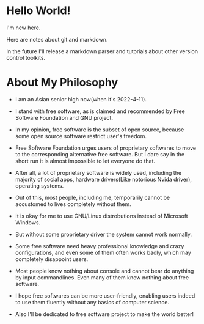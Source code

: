 # Hello World!

I'm new here.

Here are notes about git and markdown.

In the future I'll release a markdown parser and  tutorials about other version control toolkits.

# About My Philosophy

- I am an Asian senior high now(when it's 2022-4-11).

- I stand with free software, as is claimed and recommended by Free Software Foundation and GNU project.

- In my opinion, free software is the subset of open source, because some open source software restrict user's freedom.

- Free Software Foundation urges users of proprietary softwares to move to the corresponding alternative free software. But I dare say in the short run it is almost impossible to let everyone do that.

- After all, a lot of proprietary software is widely used, including the majority of social apps, hardware drivers(Like notorious Nvida driver), operating systems.

- Out of this, most people, including me, temporarily cannot be accustomed to lives completely without them.

- It is okay for me to use GNU/Linux distrobutions instead of Microsoft Windows.

- But without some proprietary driver the system cannot work normally.

- Some free software need heavy professional knowledge and crazy configurations, and even some of them often works badly, which may completely disappoint users.

- Most people know nothing about console and cannot bear do anything by input commandlines. Even many of them know nothing about free software.

- I hope free softwares can be more user-friendly, enabling users indeed to use them fluently without any basics of computer science.

- Also I'll be dedicated to free software project to make the world better!
